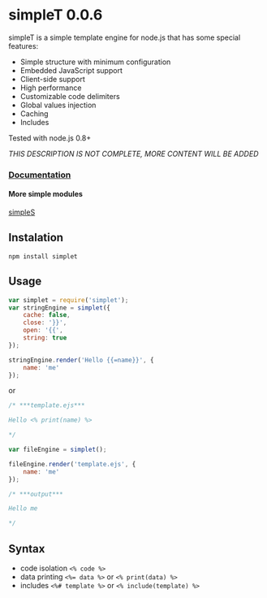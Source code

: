 # simpleT 0.0.6

simpleT is a simple template engine for node.js that has some special features:

- Simple structure with minimum configuration
- Embedded JavaScript support
- Client-side support
- High performance
- Customizable code delimiters
- Global values injection
- Caching
- Includes

Tested with node.js 0.8+

*THIS DESCRIPTION IS NOT COMPLETE, MORE CONTENT WILL BE ADDED*

### [Documentation](https://github.com/micnic/simpleT/wiki/Documentation "simpleS Documentation")

#### More simple modules
[simpleS](http://micnic.github.com/simpleS/)

## Instalation

	npm install simplet

## Usage

```javascript
var simplet = require('simplet');
var stringEngine = simplet({
    cache: false,
    close: '}}',
    open: '{{',
    string: true
});

stringEngine.render('Hello {{=name}}', {
    name: 'me'
});
```

or

```javascript
/* ***template.ejs***

Hello <% print(name) %>

*/

var fileEngine = simplet();

fileEngine.render('template.ejs', {
    name: 'me'
});

/* ***output***

Hello me

*/
```

## Syntax
* code isolation `<% code %>`
* data printing `<%= data %>` or `<% print(data) %>`
* includes `<%# template %>` or `<% include(template) %>`